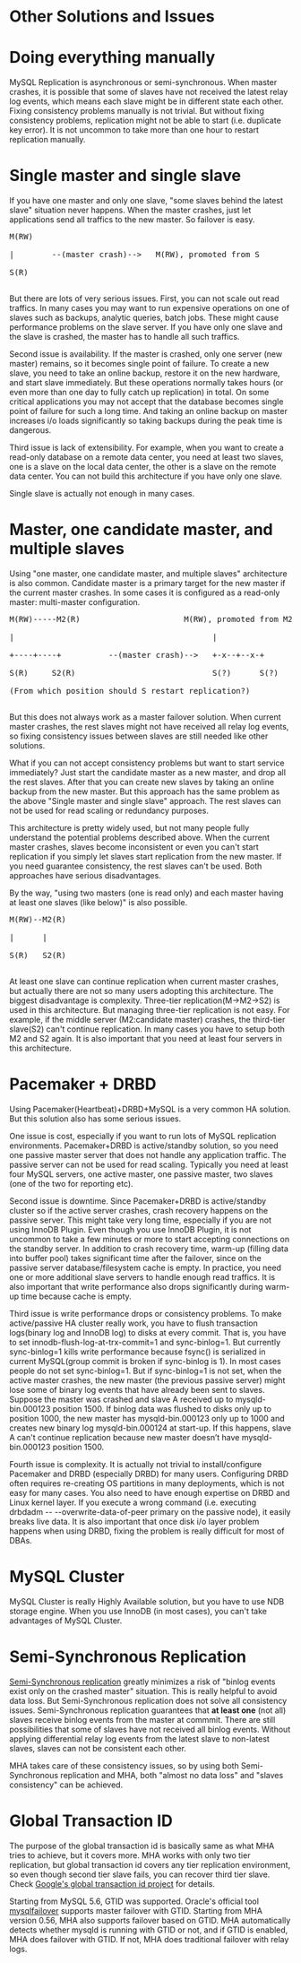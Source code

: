 

# Other Solutions and Issues #

# Doing everything manually #
MySQL Replication is asynchronous or semi-synchronous. When master crashes, it is possible that some of slaves have not received the latest relay log events, which means each slave might be in different state each other. Fixing consistency problems manually is not trivial. But without fixing consistency problems, replication might not be able to start (i.e. duplicate key error). It is not uncommon to take more than one hour to restart replication manually.

# Single master and single slave #
If you have one master and only one slave, "some slaves behind the latest slave" situation never happens. When the master crashes, just let applications send all traffics to the new master. So failover is easy.
<pre>
M(RW)<br>
|        --(master crash)-->   M(RW), promoted from S<br>
S(R)<br>
</pre>

But there are lots of very serious issues. First, you can not scale out read traffics. In many cases you may want to run expensive operations on one of slaves such as backups, analytic queries, batch jobs. These might cause performance problems on the slave server. If you have only one slave and the slave is crashed, the master has to handle all such traffics.

Second issue is availability. If the master is crashed, only one server (new master) remains, so it becomes single point of failure. To create a new slave, you need to take an online backup, restore it on the new hardware, and start slave immediately. But these operations normally takes hours (or even more than one day to fully catch up replication) in total. On some critical applications you may not accept that the database becomes single point of failure for such a long time. And taking an online backup on master increases i/o loads significantly so taking backups during the peak time is dangerous.

Third issue is lack of extensibility. For example, when you want to create a read-only database on a remote data center, you need at least two slaves, one is a slave on the local data center, the other is a slave on the remote data center. You can not build this architecture if you have only one slave.

Single slave is actually not enough in many cases.

# Master, one candidate master, and multiple slaves #
Using "one master, one candidate master, and multiple slaves" architecture is also common. Candidate master is a primary target for the new master if the current master crashes. In some cases it is configured as a read-only master: multi-master configuration.
<pre>
M(RW)-----M2(R)                      M(RW), promoted from M2<br>
|                                          |<br>
+----+----+          --(master crash)-->   +-x--+--x-+<br>
S(R)     S2(R)                             S(?)      S(?)<br>
(From which position should S restart replication?)<br>
</pre>


But this does not always work as a master failover solution. When current master crashes, the rest slaves might not have received all relay log events, so fixing consistency issues between slaves are still needed like other solutions.

What if you can not accept consistency problems but want to start service immediately? Just start the candidate master as a new master, and drop all the rest slaves. After that you can create new slaves by taking an online backup from the new master. But this approach has the same problem as the above "Single master and single slave" approach. The rest slaves can not be used for read scaling or redundancy purposes.

This architecture is pretty widely used, but not many people fully understand the potential problems described above. When the current master crashes, slaves become inconsistent or even you can't start replication if you simply let slaves start replication from the new master. If you need guarantee consistency, the rest slaves can't be used. Both approaches have serious disadvantages.


By the way, "using two masters (one is read only) and each master having at least one slaves (like below)" is also possible.
<pre>
M(RW)--M2(R)<br>
|      |<br>
S(R)   S2(R)<br>
</pre>

At least one slave can continue replication when current master crashes, but actually there are not so many users adopting this architecture. The biggest disadvantage is complexity. Three-tier replication(M->M2->S2) is used in this architecture. But managing three-tier replication is not easy. For example, if the middle server (M2:candidate master) crashes, the third-tier slave(S2) can't continue replication. In many cases you have to setup both M2 and S2 again. It is also important that you need at least four servers in this architecture.


# Pacemaker + DRBD #
Using Pacemaker(Heartbeat)+DRBD+MySQL is a very common HA solution. But this solution also has some serious issues.

One issue is cost, especially if you want to run lots of MySQL replication environments. Pacemaker+DRBD is active/standby solution, so you need one passive master server that does not handle any application traffic. The passive server can not be used for read scaling. Typically you need at least four MySQL servers, one active master, one passive master, two slaves (one of the two for reporting etc).

Second issue is downtime. Since Pacemaker+DRBD is active/standby cluster so if the active server crashes, crash recovery happens on the passive server. This might take very long time, especially if you are not using InnoDB Plugin. Even though you use InnoDB Plugin, it is not uncommon to take a few minutes or more to start accepting connections on the standby server. In addition to crash recovery time, warm-up (filling data into buffer pool) takes significant time after the failover, since on the passive server database/filesystem cache is empty. In practice, you need one or more additional slave servers to handle enough read traffics. It is also important that write performance also drops significantly during warm-up time because cache is empty.

Third issue is write performance drops or consistency problems. To make active/passive HA cluster really work, you have to flush transaction logs(binary log and InnoDB log) to disks at every commit. That is, you have to set innodb-flush-log-at-trx-commit=1 and sync-binlog=1. But currently sync-binlog=1 kills write performance because fsync() is serialized in current MySQL(group commit is broken if sync-binlog is 1). In most cases people do not set sync-binlog=1. But if sync-binlog=1 is not set, when the active master crashes, the new master (the previous passive server) might lose some of binary log events that have already been sent to slaves. Suppose the master was crashed and slave A received up to mysqld-bin.000123 position 1500. If binlog data was flushed to disks only up to position 1000, the new master has mysqld-bin.000123 only up to 1000 and creates new binary log mysqld-bin.000124 at start-up. If this happens, slave A can't continue replication because new master doesn’t have mysqld-bin.000123 position 1500.

Fourth issue is complexity. It is actually not trivial to install/configure Pacemaker and DRBD (especially DRBD) for many users. Configuring DRBD often requires re-creating OS partitions in many deployments, which is not easy for many cases. You also need to have enough expertise on DRBD and Linux kernel layer. If you execute a wrong command (i.e. executing drbdadm -- --overwrite-data-of-peer primary on the passive node), it easily breaks live data. It is also important that once disk i/o layer problem happens when using DRBD, fixing the problem is really difficult for most of DBAs.

# MySQL Cluster #
MySQL Cluster is really Highly Available solution, but you have to use NDB storage engine. When you use InnoDB (in most cases), you can't take advantages of MySQL Cluster.

# Semi-Synchronous Replication #
[Semi-Synchronous replication](http://dev.mysql.com/doc/refman/5.5/en/replication-semisync.html) greatly minimizes a risk of "binlog events exist only on the crashed master" situation. This is really helpful to avoid data loss. But Semi-Synchronous replication does not solve all consistency issues. Semi-Synchronous replication guarantees that **at least one** (not all) slaves receive binlog events from the master at commmit. There are still possibilities that some of slaves have not received all binlog events. Without applying differential relay log events from the latest slave to non-latest slaves, slaves can not be consistent each other.

MHA takes care of these consistency issues, so by using both Semi-Synchronous replication and MHA, both "almost no data loss" and "slaves consistency" can be achieved.

# Global Transaction ID #
The purpose of the global transaction id is basically same as what MHA tries to achieve, but it covers more. MHA works with only two tier replication, but global transaction id covers any tier replication environment, so even though second tier slave fails, you can recover third tier slave. Check [Google's global transaction id project](http://code.google.com/p/google-mysql-tools/wiki/GlobalTransactionIds) for details.

Starting from MySQL 5.6, GTID was supported. Oracle's official tool [mysqlfailover](http://dev.mysql.com/doc/mysql-utilities/1.3/en/mysqlfailover.html) supports master failover with GTID. Starting from MHA version 0.56, MHA also supports failover based on GTID. MHA automatically detects whether mysqld is running with GTID or not, and if GTID is enabled, MHA does failover with GTID. If not, MHA does traditional failover with relay logs.